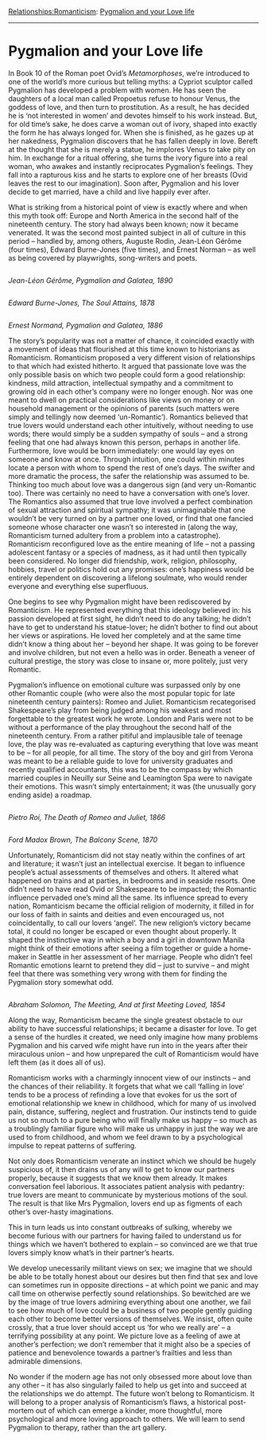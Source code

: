 [Relationships:](https://www.theschooloflife.com/thebookoflife/category/relationships/)[Romanticism](https://www.theschooloflife.com/thebookoflife/category/relationships/romanticism/): [Pygmalion and your Love life](https://www.theschooloflife.com/thebookoflife/pygmalion-and-your-love-life/)

* * *

# Pygmalion and your Love life

In Book 10 of the Roman poet Ovid’s _Metamorphoses_, we’re introduced to one of the world’s more curious but telling myths: a Cypriot sculptor called Pygmalion has developed a problem with women. He has seen the daughters of a local man called Propoetus refuse to honour Venus, the goddess of love, and then turn to prostitution. As a result, he has decided he is ‘not interested in women’ and devotes himself to his work instead. But, for old time’s sake, he does carve a woman out of ivory, shaped into exactly the form he has always longed for. When she is finished, as he gazes up at her nakedness, Pygmalion discovers that he has fallen deeply in love. Bereft at the thought that she is merely a statue, he implores Venus to take pity on him. In exchange for a ritual offering, she turns the ivory figure into a real woman, who awakes and instantly reciprocates Pygmalion’s feelings. They fall into a rapturous kiss and he starts to explore one of her breasts (Ovid leaves the rest to our imagination). Soon after, Pygmalion and his lover decide to get married, have a child and live happily ever after.

What is striking from a historical point of view is exactly where and when this myth took off: Europe and North America in the second half of the nineteenth century. The story had always been known; now it became venerated. It was the second most painted subject in all of culture in this period – handled by, among others, Auguste Rodin, Jean-Léon Gérôme (four times), Edward Burne-Jones (five times), and Ernest Norman – as well as being covered by playwrights, song-writers and poets.

<figure class="aligncenter"><img src="https://lh6.googleusercontent.com/6h6Ire9FukgqNi9p-e9ckVCmJU58Zs0LdsO17v3dEURAZYpw-MFqMISvbjNuHNjB0PnEkZJA_RifR7IG_e085ZlN3-4WV69vGYe-GNcO_EOCWOsXfozCIHkndaj_v9aKOO7a8UlS" alt=""></figure>

_Jean-Léon Gérôme, Pygmalion and Galatea, 1890_

<figure class="aligncenter"><img src="https://lh5.googleusercontent.com/fYaXtd8uJAmLCrF639SnCusAy0zT0J_KToJdVsHxU5ZOQsVPxji1peSYM2nQ3zJNbbXPs_vlXaq_epTDCX7WAtTMt8ttkrD0TtO18045_yiErQ-lsbMsb_eEKtub4VDlfyxMdbru" alt=""></figure>

_Edward Burne-Jones, The Soul Attains, 1878_

<figure class="aligncenter"><img src="https://lh5.googleusercontent.com/ub_m8sInfJxwihvsajryrnGI6Ny59OiA3FGMMnIYUlE2oZSw6vIUShxn4nlaH35tWvh0ox9l6gzrsBa_MDR8baWa_o2-XD3jlWiCD_R9XMo3pqPlDG6UGLuih-hKrutk5liWSXyJ" alt=""></figure>

_Ernest Normand, Pygmalion and Galatea, 1886_

The story’s popularity was not a matter of chance, it coincided exactly with a movement of ideas that flourished at this time known to historians as Romanticism. Romanticism proposed a very different vision of relationships to that which had existed hitherto. It argued that passionate love was the only possible basis on which two people could form a good relationship: kindness, mild attraction, intellectual sympathy and a commitment to growing old in each other’s company were no longer enough. Nor was one meant to dwell on practical considerations like views on money or on household management or the opinions of parents (such matters were simply and tellingly now deemed ‘un-Romantic’). Romantics believed that true lovers would understand each other intuitively, without needing to use words; there would simply be a sudden sympathy of souls – and a strong feeling that one had always known this person, perhaps in another life. Furthermore, love would be born immediately: one would lay eyes on someone and know at once. Through intuition, one could within minutes locate a person with whom to spend the rest of one’s days. The swifter and more dramatic the process, the safer the relationship was assumed to be. Thinking too much about love was a dangerous sign (and very un-Romantic too). There was certainly no need to have a conversation with one’s lover. The Romantics also assumed that true love involved a perfect combination of sexual attraction and spiritual sympathy; it was unimaginable that one wouldn’t be very turned on by a partner one loved, or find that one fancied someone whose character one wasn’t so interested in (along the way, Romanticism turned adultery from a problem into a catastrophe). Romanticism reconfigured love as the entire meaning of life – not a passing adolescent fantasy or a species of madness, as it had until then typically been considered. No longer did friendship, work, religion, philosophy, hobbies, travel or politics hold out any promises: one’s happiness would be entirely dependent on discovering a lifelong soulmate, who would render everyone and everything else superfluous.

One begins to see why Pygmalion might have been rediscovered by Romanticism. He represented everything that this ideology believed in: his passion developed at first sight, he didn’t need to do any talking; he didn’t have to get to understand his statue-lover; he didn’t bother to find out about her views or aspirations. He loved her completely and at the same time didn’t know a thing about her – beyond her shape. It was going to be forever and involve children, but not even a hello was in order. Beneath a veneer of cultural prestige, the story was close to insane or, more politely, just very Romantic.

Pygmalion’s influence on emotional culture was surpassed only by one other Romantic couple (who were also the most popular topic for late nineteenth century painters): Romeo and Juliet. Romanticism recategorised Shakespeare’s play from being judged among his weakest and most forgettable to the greatest work he wrote. London and Paris were not to be without a performance of the play throughout the second half of the nineteenth century. From a rather pitiful and implausible tale of teenage love, the play was re-evaluated as capturing everything that love was meant to be – for all people, for all time. The story of the boy and girl from Verona was meant to be a reliable guide to love for university graduates and recently qualified accountants, this was to be the compass by which married couples in Neuilly sur Seine and Leamington Spa were to navigate their emotions. This wasn’t simply entertainment; it was (the unusually gory ending aside) a roadmap.

<figure class="aligncenter"><img src="https://lh6.googleusercontent.com/S4XGruRksmOcqqCFk4NI7PS7abZPqHXehmOaOCMNxITioLK7Nbtnm7Ah4u1gn235VVx4-4qz8V240FGYi6ALlbzhFiJU7siCjMHJcUROpooeinyKnOtgQwAPZgIyXz5aDsJT8_jh" alt=""></figure>

_Pietro Roi, The Death of Romeo and Juliet, 1866_

<figure class="aligncenter"><img src="https://lh6.googleusercontent.com/CFFEgKV3qEF17wR9U0fxd_SJrTtd_orDQWqwWAool-37RM2cFEDNAh2cuQLZ7NVIJ22O8X5yNJxEyMSShpAYdXgtSdks4wg0Hxt9i8ZU15QCXij2J9AHMn2QCz-4StuqaXFflUz2" alt=""></figure>

_Ford Madox Brown, The Balcony Scene, 1870_

Unfortunately, Romanticism did not stay neatly within the confines of art and literature; it wasn’t just an intellectual exercise. It began to influence people’s actual assessments of themselves and others. It altered what happened on trains and at parties, in bedrooms and in seaside resorts. One didn’t need to have read Ovid or Shakespeare to be impacted; the Romantic influence pervaded one’s mind all the same. Its influence spread to every nation, Romanticism became the official religion of modernity, it filled in for our loss of faith in saints and deities and even encouraged us, not coincidentally, to call our lovers ‘angel’. The new religion’s victory became total, it could no longer be escaped or even thought about properly. It shaped the instinctive way in which a boy and a girl in downtown Manila might think of their emotions after seeing a film together or guide a home-maker in Seattle in her assessment of her marriage. People who didn’t feel Romantic emotions learnt to pretend they did – just to survive – and might feel that there was something very wrong with them for finding the Pygmalion story somewhat odd.

<figure class="aligncenter"><img src="https://lh6.googleusercontent.com/iOYy6fViVbYkxiRzGgaRysMwx3dfQ3bDMJqtq000vcnOTFj0BvuXKuIysXwlNP0VbRIUnJrVBMCikRtJkpjY7PZ7dlf8F0vOn_74cm1tEg9-oX_75GiVxQ7lBM8YVa7EuMlzi46p" alt=""></figure>

_Abraham Solomon, The Meeting, And at first Meeting Loved, 1854_

Along the way, Romanticism became the single greatest obstacle to our ability to have successful relationships; it became a disaster for love. To get a sense of the hurdles it created, we need only imagine how many problems Pygmalion and his carved wife might have run into in the years after their miraculous union – and how unprepared the cult of Romanticism would have left them (as it does all of us).

Romanticism works with a charmingly innocent view of our instincts – and the chances of their reliability. It forgets that what we call ‘falling in love’ tends to be a process of refinding a love that evokes for us the sort of emotional relationship we knew in childhood, which for many of us involved pain, distance, suffering, neglect and frustration. Our instincts tend to guide us not so much to a pure being who will finally make us happy – so much as a troublingly familiar figure who will make us unhappy in just the way we are used to from childhood, and whom we feel drawn to by a psychological impulse to repeat patterns of suffering.

Not only does Romanticism venerate an instinct which we should be hugely suspicious of, it then drains us of any will to get to know our partners properly, because it suggests that we know them already. It makes conversation feel laborious. It associates patient analysis with pedantry: true lovers are meant to communicate by mysterious motions of the soul. The result is that like Mrs Pygmalion, lovers end up as figments of each other’s over-hasty imaginations.&nbsp;

This in turn leads us into constant outbreaks of sulking, whereby we become furious with our partners for having failed to understand us for things which we haven’t bothered to explain – so convinced are we that true lovers simply know what’s in their partner’s hearts.&nbsp;

We develop unecessarily militant views on sex; we imagine that we should be able to be totally honest about our desires but then find that sex and love can sometimes run in opposite directions – at which point we panic and may call time on otherwise perfectly sound relationships. So bewitched are we by the image of true lovers admiring everything about one another, we fail to see how much of love could be a business of two people gently guiding each other to become better versions of themselves. We insist, often quite crossly, that a true lover should accept us ‘for who we really are’ – a terrifying possibility at any point. We picture love as a feeling of awe at another’s perfection; we don’t remember that it might also be a species of patience and benevolence towards a partner’s frailties and less than admirable dimensions.&nbsp;

No wonder if the modern age has not only obsessed more about love than any other – it has also singularly failed to help us get into and succeed at the relationships we do attempt. The future won’t belong to Romanticism. It will belong to a proper analysis of Romanticism’s flaws, a historical post-mortem out of which can emerge a kinder, more thoughtful, more psychological and more loving approach to others. We will learn to send Pygmalion to therapy, rather than the art gallery.

